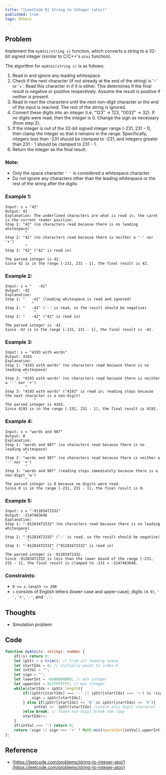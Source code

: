 ```yaml
---
title: "[LeetCode 8] String to Integer (atoi)"
published: true
tags: Others
---
```


## Problem

Implement the `myAtoi(string s)` function, which converts a string to a 32-bit signed integer (similar to C/C++'s `atoi` function).

The algorithm for `myAtoi(string s)` is as follows:

1. Read in and ignore any leading whitespace.
2. Check if the next character (if not already at the end of the string) is '-' or '+'. Read this character in if it is either. This determines if the final result is negative or positive respectively. Assume the result is positive if neither is present.
3. Read in next the characters until the next non-digit character or the end of the input is reached. The rest of the string is ignored.
4. Convert these digits into an integer (i.e. "123" -> 123, "0032" -> 32). If no digits were read, then the integer is 0. Change the sign as necessary (from step 2).
5. If the integer is out of the 32-bit signed integer range [-231, 231 - 1], then clamp the integer so that it remains in the range. Specifically, integers less than -231 should be clamped to -231, and integers greater than 231 - 1 should be clamped to 231 - 1.
6. Return the integer as the final result.

### Note:

- Only the space character `' '` is considered a whitespace character.
- Do not ignore any characters other than the leading whitespace or the rest of the string after the digits.
 
### Example 1:

```
Input: s = "42"
Output: 42
Explanation: The underlined characters are what is read in, the caret is the current reader position.
Step 1: "42" (no characters read because there is no leading whitespace)
         ^
Step 2: "42" (no characters read because there is neither a '-' nor '+')
         ^
Step 3: "42" ("42" is read in)
           ^
The parsed integer is 42.
Since 42 is in the range [-231, 231 - 1], the final result is 42.
```

### Example 2:

```
Input: s = "   -42"
Output: -42
Explanation:
Step 1: "   -42" (leading whitespace is read and ignored)
            ^
Step 2: "   -42" ('-' is read, so the result should be negative)
             ^
Step 3: "   -42" ("42" is read in)
               ^
The parsed integer is -42.
Since -42 is in the range [-231, 231 - 1], the final result is -42.
```

### Example 3:

```
Input: s = "4193 with words"
Output: 4193
Explanation:
Step 1: "4193 with words" (no characters read because there is no leading whitespace)
         ^
Step 2: "4193 with words" (no characters read because there is neither a '-' nor '+')
         ^
Step 3: "4193 with words" ("4193" is read in; reading stops because the next character is a non-digit)
             ^
The parsed integer is 4193.
Since 4193 is in the range [-231, 231 - 1], the final result is 4193.
```

### Example 4:

```
Input: s = "words and 987"
Output: 0
Explanation:
Step 1: "words and 987" (no characters read because there is no leading whitespace)
         ^
Step 2: "words and 987" (no characters read because there is neither a '-' nor '+')
         ^
Step 3: "words and 987" (reading stops immediately because there is a non-digit 'w')
         ^
The parsed integer is 0 because no digits were read.
Since 0 is in the range [-231, 231 - 1], the final result is 0.
```

### Example 5:

```
Input: s = "-91283472332"
Output: -2147483648
Explanation:
Step 1: "-91283472332" (no characters read because there is no leading whitespace)
         ^
Step 2: "-91283472332" ('-' is read, so the result should be negative)
          ^
Step 3: "-91283472332" ("91283472332" is read in)
                     ^
The parsed integer is -91283472332.
Since -91283472332 is less than the lower bound of the range [-231, 231 - 1], the final result is clamped to -231 = -2147483648.
```
 
### Constraints:

- `0 <= s.length <= 200`
- `s` consists of English letters (lower-case and upper-case), digits `(0-9)`,
  `' '`, `'+'`, `'-'`, and `'.'`.

## Thoughts

- Simulation problem

## Code

```typescript
function myAtoi(s: string): number {
    if(!s) return 0;
    let ipStr = s.trim(); // trim all leading space
    let startIdx = 0; // initially point to index 0
    let intVal = "";
    let sign = "";
    let lowerInt = -0x80000000; // min integer
    let upperInt = 0x7FFFFFFF; // max integer
    while(startIdx < ipStr.length){
        if((ipStr[startIdx] === '-' || ipStr[startIdx] === '+') && !sign && !intVal){  // store sign only when it first sign
            sign = ipStr[startIdx];
        } else if(ipStr[startIdx] >= '0' && ipStr[startIdx] <= '9'){
             intVal +=  ipStr[startIdx] //store only digit character
        }else break; // found non-digit break the loop
        startIdx++;
    }
    if(intVal === '') return 0;
    return !sign || sign === '+' ? Math.min(+parseInt(intVal),upperInt) : Math.max(-parseInt(intVal),lowerInt);
};
```

## Reference

- [https://leetcode.com/problems/string-to-integer-atoi/](https://leetcode.com/problems/string-to-integer-atoi/)